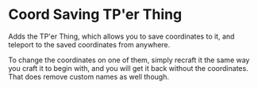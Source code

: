 # Coord Saving TP'er Thing
Adds the TP'er Thing, which allows you to save coordinates to it, and teleport to the saved coordinates from anywhere.

To change the coordinates on one of them, simply recraft it the same way you craft it to begin with, and you will get it back without the coordinates.  
That does remove custom names as well though.
